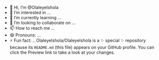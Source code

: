 - 👋 Hi, I’m @OlaleyeIshola
- 👀 I’m interested in ...
- 🌱 I’m currently learning ...
- 💞️ I’m looking to collaborate on ...
- 📫 How to reach me ...
- 😄 Pronouns: ...
- ⚡ Fun fact: ..
OlaleyeIshola/OlaleyeIshola is a ✨ special ✨ repository because its `README.md` (this file) appears on your GitHub profile.
You can click the Preview link to take a look at your changes.
